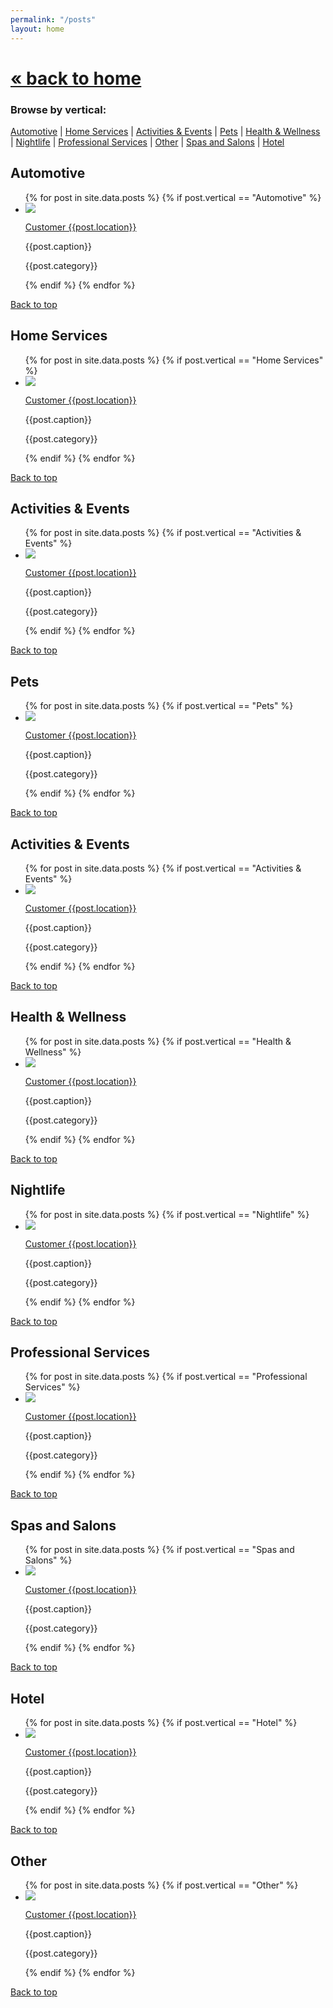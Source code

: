 ```yaml
---
permalink: "/posts"
layout: home
---
```


<h1><a href="/2">« back to home</a></h1>

<h3>Browse by vertical:</h3>
<p>
  <a href="#Automotive">Automotive</a> |
  <a href="#Home Services">Home Services</a> |
  <a href="#Activities & Events">Activities & Events</a> |
  <a href="#Pets">Pets</a> |
  <a href="#Health & Wellness">Health & Wellness</a> |
  <a href="#Nightlife">Nightlife</a> |
  <a href="#Professional Services">Professional Services</a> |
  <a href="#Other">Other</a> |
  <a href="#Spas and Salons">Spas and Salons</a> |
  <a href="#Hotel">Hotel</a>
</p>

<h2 id="Automotive">Automotive</h2>

<ul class="post-gallery-linear">
{% for post in site.data.posts %}
  {% if post.vertical == "Automotive" %}
    <li>
      <img src="{{post.media}}" />
      <div>
      <p class="gallery_customer"><a target="_blank" href="https://passport.mainstreethub.com/location/{{post.location}}">Customer {{post.location}}</a></p>
      <p class="caption">{{post.caption}}</p>
      <p class="post_type">{{post.category}}</p>
      </div>
    </li>
  {% endif %}
{% endfor %}
</ul>
<p><a href="#">Back to top</a></p>


<h2 id="Home Services">Home Services</h2>

<ul class="post-gallery-linear">
{% for post in site.data.posts %}
  {% if post.vertical == "Home Services" %}
    <li>
      <img src="{{post.media}}" />
      <div>
      <p class="gallery_customer"><a target="_blank" href="https://passport.mainstreethub.com/location/{{post.location}}">Customer {{post.location}}</a></p>
      <p class="caption">{{post.caption}}</p>
      <p class="post_type">{{post.category}}</p>
      </div>
    </li>
  {% endif %}
{% endfor %}
</ul>
<p><a href="#">Back to top</a></p>

<h2>Activities & Events</h2>

<ul class="post-gallery-linear">
{% for post in site.data.posts %}
  {% if post.vertical == "Activities & Events" %}
    <li>
      <img src="{{post.media}}" />
      <div>
      <p class="gallery_customer"><a target="_blank" href="https://passport.mainstreethub.com/location/{{post.location}}">Customer {{post.location}}</a></p>
      <p class="caption">{{post.caption}}</p>
      <p class="post_type">{{post.category}}</p>
      </div>
    </li>
  {% endif %}
{% endfor %}
</ul>
<p><a href="#">Back to top</a></p>

<!-- * * * * * * * * -->

<h2 id="Pets">Pets</h2>

<ul class="post-gallery-linear">
{% for post in site.data.posts %}
  {% if post.vertical == "Pets" %}
    <li>
      <img src="{{post.media}}" />
      <div>
      <p class="gallery_customer"><a target="_blank" href="https://passport.mainstreethub.com/location/{{post.location}}">Customer {{post.location}}</a></p>
      <p class="caption">{{post.caption}}</p>
      <p class="post_type">{{post.category}}</p>
      </div>
    </li>
  {% endif %}
{% endfor %}
</ul>
<p><a href="#">Back to top</a></p>

<!-- * * * * * * * * -->

<h2 id="Activities & Events">Activities & Events</h2>

<ul class="post-gallery-linear">
{% for post in site.data.posts %}
  {% if post.vertical == "Activities & Events" %}
    <li>
      <img src="{{post.media}}" />
      <div>
      <p class="gallery_customer"><a target="_blank" href="https://passport.mainstreethub.com/location/{{post.location}}">Customer {{post.location}}</a></p>
      <p class="caption">{{post.caption}}</p>
      <p class="post_type">{{post.category}}</p>
      </div>
    </li>
  {% endif %}
{% endfor %}
</ul>
<p><a href="#">Back to top</a></p>

<!-- * * * * * * * * -->

<h2 id="Health & Wellness">Health & Wellness</h2>

<ul class="post-gallery-linear">
{% for post in site.data.posts %}
  {% if post.vertical == "Health & Wellness" %}
    <li>
      <img src="{{post.media}}" />
      <div>
      <p class="gallery_customer"><a target="_blank" href="https://passport.mainstreethub.com/location/{{post.location}}">Customer {{post.location}}</a></p>
      <p class="caption">{{post.caption}}</p>
      <p class="post_type">{{post.category}}</p>
      </div>
    </li>
  {% endif %}
{% endfor %}
</ul>
<p><a href="#">Back to top</a></p>

<!-- * * * * * * * * -->

<h2 id="Nightlife">Nightlife</h2>

<ul class="post-gallery-linear">
{% for post in site.data.posts %}
  {% if post.vertical == "Nightlife" %}
    <li>
      <img src="{{post.media}}" />
      <div>
      <p class="gallery_customer"><a target="_blank" href="https://passport.mainstreethub.com/location/{{post.location}}">Customer {{post.location}}</a></p>
      <p class="caption">{{post.caption}}</p>
      <p class="post_type">{{post.category}}</p>
      </div>
    </li>
  {% endif %}
{% endfor %}
</ul>
<p><a href="#">Back to top</a></p>

<!-- * * * * * * * * -->

<h2 id="Professional Services">Professional Services</h2>

<ul class="post-gallery-linear">
{% for post in site.data.posts %}
  {% if post.vertical == "Professional Services" %}
    <li>
      <img src="{{post.media}}" />
      <div>
      <p class="gallery_customer"><a target="_blank" href="https://passport.mainstreethub.com/location/{{post.location}}">Customer {{post.location}}</a></p>
      <p class="caption">{{post.caption}}</p>
      <p class="post_type">{{post.category}}</p>
      </div>
    </li>
  {% endif %}
{% endfor %}
</ul>
<p><a href="#">Back to top</a></p>



<!-- * * * * * * * * -->

<h2 id="Spas and Salons">Spas and Salons</h2>

<ul class="post-gallery-linear">
{% for post in site.data.posts %}
  {% if post.vertical == "Spas and Salons" %}
    <li>
      <img src="{{post.media}}" />
      <div>
      <p class="gallery_customer"><a target="_blank" href="https://passport.mainstreethub.com/location/{{post.location}}">Customer {{post.location}}</a></p>
      <p class="caption">{{post.caption}}</p>
      <p class="post_type">{{post.category}}</p>
      </div>
    </li>
  {% endif %}
{% endfor %}
</ul>
<p><a href="#">Back to top</a></p>
<!-- * * * * * * * * -->

<h2 id="Hotel">Hotel</h2>

<ul class="post-gallery-linear">
{% for post in site.data.posts %}
  {% if post.vertical == "Hotel" %}
    <li>
      <img src="{{post.media}}" />
      <div>
      <p class="gallery_customer"><a target="_blank" href="https://passport.mainstreethub.com/location/{{post.location}}">Customer {{post.location}}</a></p>
      <p class="caption">{{post.caption}}</p>
      <p class="post_type">{{post.category}}</p>
      </div>
    </li>
  {% endif %}
{% endfor %}
</ul>
<p><a href="#">Back to top</a></p>

<!-- * * * * * * * * -->

<h2 id="Other">Other</h2>

<ul class="post-gallery-linear">
{% for post in site.data.posts %}
  {% if post.vertical == "Other" %}
    <li>
      <img src="{{post.media}}" />
      <div>
      <p class="gallery_customer"><a target="_blank" href="https://passport.mainstreethub.com/location/{{post.location}}">Customer {{post.location}}</a></p>
      <p class="caption">{{post.caption}}</p>
      <p class="post_type">{{post.category}}</p>
      </div>
    </li>
  {% endif %}
{% endfor %}
</ul>
<p><a href="#">Back to top</a></p>
